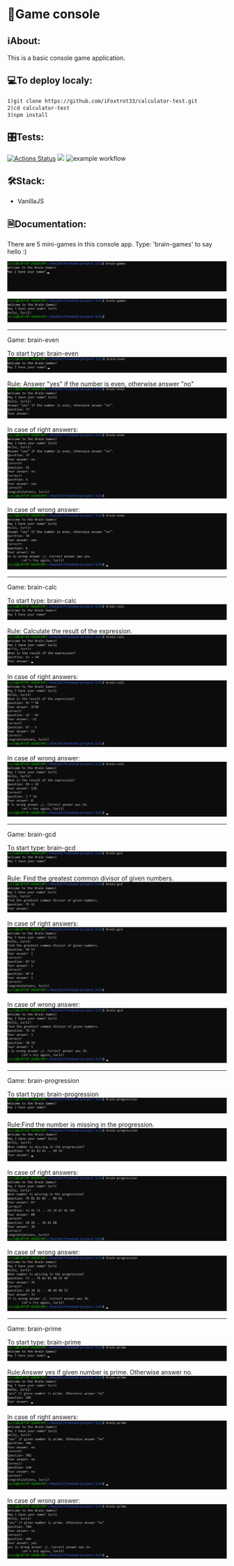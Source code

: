 # 🎲Game console

## ℹAbout:
This is a basic console game application.

## 💻To deploy localy:
```
1)git clone https://github.com/iFoxtrot33/calculator-test.git
2)cd calculator-test
3)npm install
```
## 🎛️Tests:
[![Actions Status](https://github.com/iFoxtrot33/frontend-project-lvl1/workflows/hexlet-check/badge.svg)](https://github.com/iFoxtrot33/frontend-project-lvl1/actions)
<a href="https://codeclimate.com/github/iFoxtrot33/frontend-project-lvl1/maintainability"><img src="https://api.codeclimate.com/v1/badges/81e0b2377a1c482b8542/maintainability" /></a>
![example workflow](https://github.com/iFoxtrot33/frontend-project-lvl1/actions/workflows/lintCheck.yml/badge.svg)

## 🛠Stack:
- VanillaJS

## 🗎Documentation:
There are 5 mini-games in this console app. Type: 'brain-games' to say hello :)

![brain-games](pictures/brain-games1.png?raw=true "brain-games")

![brain-games](pictures/brain-games2.png?raw=true "brain-games")
______________
Game: brain-even

To start type: brain-even
![brain-even](pictures/brain-even1.png?raw=true "brain-even")

Rule: Answer "yes" if the number is even, otherwise answer "no"
![brain-even](pictures/brain-even2.png?raw=true "brain-even")

In case of right answers:
![brain-even](pictures/brain-even3.png?raw=true "brain-even")

In case of wrong answer:
![brain-even](pictures/brain-even4.png?raw=true "brain-even")
__________
Game: brain-calc

To start type: brain-calc
![brain-calc](pictures/brain-calc1.png?raw=true "brain-calc")

Rule: Calculate the result of the expression.
![brain-calc](pictures/brain-calc2.png?raw=true "brain-calc")

In case of right answers:
![brain-calc](pictures/brain-calc3.png?raw=true "brain-calc")

In case of wrong answer: 
![brain-calc](pictures/brain-calc4.png?raw=true "brain-calc")
__________
Game: brain-gcd 

To start type: brain-gcd
![brain-gcd](pictures/brain-gcd1.png?raw=true "brain-gcd")

Rule: Find the greatest common divisor of given numbers.
![brain-gcd](pictures/brain-gcd2.png?raw=true "brain-gcd")

In case of right answers:
![brain-gcd](pictures/brain-gcd3.png?raw=true "brain-gcd")

In case of wrong answer: 
![brain-gcd](pictures/brain-gcd4.png?raw=true "brain-gcd")
___________
Game: brain-progression

To start type: brain-progression
![brain-progression](pictures/brain-progression1.png?raw=true "brain-progression")

Rule:Find the number is missing in the progression.
![brain-progression](pictures/brain-progression2.png?raw=true "brain-progression")

In case of right answers:
![brain-progression](pictures/brain-progression3.png?raw=true "brain-progression")

In case of wrong answer: 
![brain-progression](pictures/brain-progression4.png?raw=true "brain-progression")
____________
Game: brain-prime

To start type: brain-prime
![brain-prime](pictures/brain-prime1.png?raw=true "brain-prime")

Rule:Answer yes if given number is prime. Otherwise answer no.
![brain-prime](pictures/brain-prime2.png?raw=true "brain-prime")

In case of right answers:
![brain-prime](pictures/brain-prime3.png?raw=true "brain-prime")

In case of wrong answer: 
![brain-prime](pictures/brain-prime4.png?raw=true "brain-prime")
